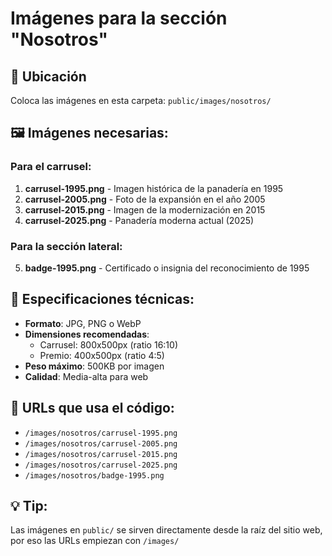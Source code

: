 # Imágenes para la sección "Nosotros"

## 📁 Ubicación
Coloca las imágenes en esta carpeta: `public/images/nosotros/`

## 🖼️ Imágenes necesarias:

### Para el carrusel:
1. **carrusel-1995.png** - Imagen histórica de la panadería en 1995
2. **carrusel-2005.png** - Foto de la expansión en el año 2005
3. **carrusel-2015.png** - Imagen de la modernización en 2015
4. **carrusel-2025.png** - Panadería moderna actual (2025)

### Para la sección lateral:
5. **badge-1995.png** - Certificado o insignia del reconocimiento de 1995

## 📐 Especificaciones técnicas:
- **Formato**: JPG, PNG o WebP
- **Dimensiones recomendadas**: 
  - Carrusel: 800x500px (ratio 16:10)
  - Premio: 400x500px (ratio 4:5)
- **Peso máximo**: 500KB por imagen
- **Calidad**: Media-alta para web

## 🔗 URLs que usa el código:
- `/images/nosotros/carrusel-1995.png`
- `/images/nosotros/carrusel-2005.png` 
- `/images/nosotros/carrusel-2015.png`
- `/images/nosotros/carrusel-2025.png`
- `/images/nosotros/badge-1995.png`

## 💡 Tip:
Las imágenes en `public/` se sirven directamente desde la raíz del sitio web, por eso las URLs empiezan con `/images/`